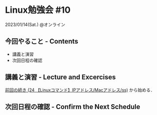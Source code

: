 # Linux勉強会 #10

2023/01/14(Sat.) @オンライン

## 今回やること - Contents

- 講義と演習
- 次回日程の確認

## 講義と演習 - Lecture and Excercises

[前回の続き (24 【Linuxコマンド】IPアドレス/Macアドレス/ss)](https://envader.plus/course/1/scenario/1021#219) から始める．

## 次回日程の確認 - Confirm the Next Schedule
